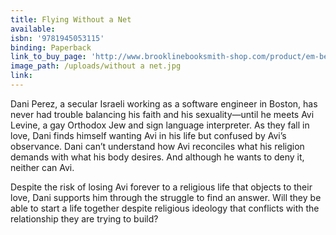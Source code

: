```yaml
---
title: Flying Without a Net
available:
isbn: '9781945053115'
binding: Paperback
link_to_buy_page: 'http://www.brooklinebooksmith-shop.com/product/em-ben-shaul-flying-without-net'
image_path: /uploads/without a net.jpg
link:
---
```



Dani Perez, a secular Israeli working as a software engineer in Boston, has never had trouble balancing his faith and his sexuality—until he meets Avi Levine, a gay Orthodox Jew and sign language interpreter. As they fall in love, Dani finds himself wanting Avi in his life but confused by Avi’s observance. Dani can’t understand how Avi reconciles what his religion demands with what his body desires. And although he wants to deny it, neither can Avi.

Despite the risk of losing Avi forever to a religious life that objects to their love, Dani supports him through the struggle to find an answer. Will they be able to start a life together despite religious ideology that conflicts with the relationship they are trying to build?